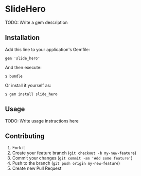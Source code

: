 # SlideHero

TODO: Write a gem description

## Installation

Add this line to your application's Gemfile:

    gem 'slide_hero'

And then execute:

    $ bundle

Or install it yourself as:

    $ gem install slide_hero

## Usage

TODO: Write usage instructions here

## Contributing

1. Fork it
2. Create your feature branch (`git checkout -b my-new-feature`)
3. Commit your changes (`git commit -am 'Add some feature'`)
4. Push to the branch (`git push origin my-new-feature`)
5. Create new Pull Request
